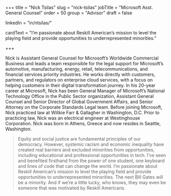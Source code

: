 +++
title = "Nick Tsilas"
slug = "nick-tsilas"
jobTitle = "Microsoft Asst. General Counsel"
order = 50
group = "Advisor"
draft = false

linkedIn = "in/ntsilas/"




cardText = "I’m passionate about Reskill American’s mission to level the playing field and provide opportunities to underrepresented minorities."

+++

Nick is Assistant General Counsel for Microsoft’s Worldwide Commercial Business and leads a team responsible for the legal support for Microsoft’s automotive, manufacturing, energy, retail, telecommunications, and financial services priority industries. He works directly with customers, partners, and regulators on enterprise cloud services, with a focus on helping customers in their digital transformation journey. In his 20-year career at Microsoft, Nick has been General Manager of Microsoft’s National Technology Office in the Public Sector organization, Assistant General Counsel and Senior Director of Global Government Affairs, and Senior Attorney on the Corporate Standards Legal team. Before joining Microsoft, Nick practiced law at Willkie Farr & Gallagher in Washington, D.C. Prior to practicing law, Nick was an electrical engineer at Westinghouse Corporation. Nick was born in Athens, Greece and now resides in Seattle, Washington.

> Equity and social justice are fundamental principles of our democracy. However, systemic racism and economic inequality have created real barriers and excluded minorities from opportunities, including educational and professional opportunities in tech. I’ve seen and benefited firsthand from the power of one student, one keyboard and lines of code that can change the world. I’m passionate about Reskill American’s mission to level the playing field and provide opportunities to underrepresented minorities. The next Bill Gates will be a minority. And if we’re a little lucky, who knows, they may even be someone that was motivated by Reskill Americans.
